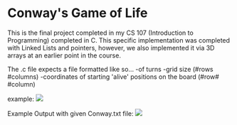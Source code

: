 # Conway's Game of Life

This is the final project completed in my CS 107 (Introduction to Programming) completed in C.
This specific implementation was completed with Linked Lists and pointers, however, we also implemented it via 3D arrays at an earlier point in the course.

The .c file expects a file formatted like so...
-of turns
-grid size (#rows #columns)
-coordinates of starting 'alive' positions on the board (#row# #column)

example: ![](https://i.imgur.com/FAS1lz1.png)

Example Output with given Conway.txt file:
![](https://i.imgur.com/FIgFDPq.png)
